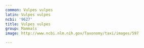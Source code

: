 ```yaml
---
common: Vulpes vulpes
latin: Vulpes vulpes
ncbi: '9627'
title: Vulpes vulpes
group: Mammals
image: http://www.ncbi.nlm.nih.gov/Taxonomy/taxi/images/597

---
```

